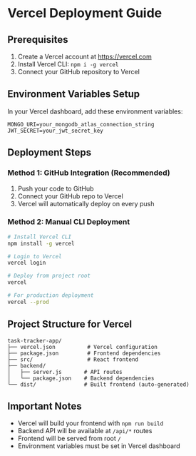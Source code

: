 # Vercel Deployment Guide

## Prerequisites
1. Create a Vercel account at https://vercel.com
2. Install Vercel CLI: `npm i -g vercel`
3. Connect your GitHub repository to Vercel

## Environment Variables Setup
In your Vercel dashboard, add these environment variables:

```
MONGO_URI=your_mongodb_atlas_connection_string
JWT_SECRET=your_jwt_secret_key
```

## Deployment Steps

### Method 1: GitHub Integration (Recommended)
1. Push your code to GitHub
2. Connect your GitHub repo to Vercel
3. Vercel will automatically deploy on every push

### Method 2: Manual CLI Deployment
```bash
# Install Vercel CLI
npm install -g vercel

# Login to Vercel
vercel login

# Deploy from project root
vercel

# For production deployment
vercel --prod
```

## Project Structure for Vercel
```
task-tracker-app/
├── vercel.json          # Vercel configuration
├── package.json         # Frontend dependencies
├── src/                 # React frontend
├── backend/
│   ├── server.js       # API routes
│   └── package.json    # Backend dependencies
└── dist/               # Built frontend (auto-generated)
```

## Important Notes
- Vercel will build your frontend with `npm run build`
- Backend API will be available at `/api/*` routes
- Frontend will be served from root `/`
- Environment variables must be set in Vercel dashboard
